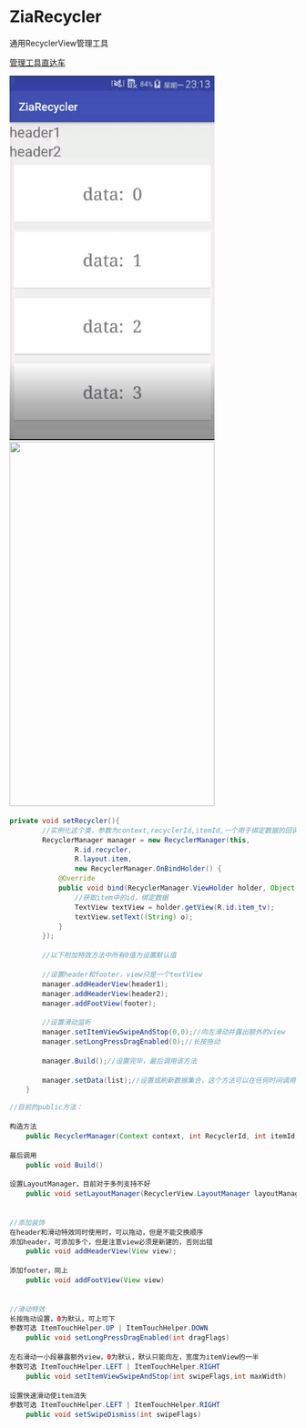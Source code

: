 # ZiaRecycler
通用RecyclerView管理工具

[管理工具直达车](https://github.com/Zzzia/ZiaRecycler/blob/master/app/src/main/java/com/example/zia/ziarecycler/util/RecyclerManager.java)

<img src="https://github.com/Zzzia/Files/blob/master/gifs/ZiaRecycler.gif" width="360" height="640" /><img src="https://github.com/Zzzia/Files/blob/master/gifs/ZiaRecycler.gif1" width="360" height="640" />

~~~ java
private void setRecycler(){
  		//实例化这个类，参数为context,recyclerId,itemId,一个用于绑定数据的回调接口
        RecyclerManager manager = new RecyclerManager(this,
                R.id.recycler,
                R.layout.item,
                new RecyclerManager.OnBindHolder() {
            @Override
            public void bind(RecyclerManager.ViewHolder holder, Object o, int position) {
                //获取item中的id，绑定数据
                TextView textView = holder.getView(R.id.item_tv);
                textView.setText((String) o);
            }
        });
  
        //以下附加特效方法中所有0值为设置默认值

        //设置header和footer，view只是一个textView
        manager.addHeaderView(header1);
        manager.addHeaderView(header2);
        manager.addFootView(footer);

        //设置滑动监听
        manager.setItemViewSwipeAndStop(0,0);//向左滑动并露出额外的view
        manager.setLongPressDragEnabled(0);//长按拖动

        manager.Build();//设置完毕，最后调用该方法

        manager.setData(list);//设置或刷新数据集合，这个方法可以在任何时间调用
    }
~~~

~~~ java
//目前的public方法：

构造方法
	public RecyclerManager(Context context, int RecyclerId, int itemId, OnBindHolder call)

最后调用
	public void Build()

设置LayoutManager，目前对于多列支持不好
	public void setLayoutManager(RecyclerView.LayoutManager layoutManager) 

  
//添加装饰
在header和滑动特效同时使用时，可以拖动，但是不能交换顺序
添加header，可添加多个，但是注意view必须是新建的，否则出错
	public void addHeaderView(View view);

添加footer，同上
  	public void addFootView(View view)
  
  
//滑动特效
长按拖动设置，0为默认，可上可下
参数可选 ItemTouchHelper.UP | ItemTouchHelper.DOWN
	public void setLongPressDragEnabled(int dragFlags)

左右滑动一小段暴露额外view，0为默认，默认只能向左，宽度为itemView的一半
参数可选 ItemTouchHelper.LEFT | ItemTouchHelper.RIGHT
	public void setItemViewSwipeAndStop(int swipeFlags,int maxWidth)

设置快速滑动使item消失
参数可选 ItemTouchHelper.LEFT | ItemTouchHelper.RIGHT
	public void setSwipeDismiss(int swipeFlags)
~~~
